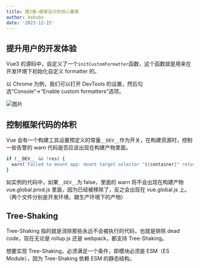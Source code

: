 ```yaml
---
title: 第2章—框架设计的核心要素
author: kebobo
date: '2023-12-15'
---
```


## 提升用户的开发体验

Vue3 的源码中，自定义了一个`initCustomFormatter`函数，这个函数就是用来在开发环境下初始化自定义 formatter 的。

以 Chrome 为例，我们可以打开 DevTools 的设置，然后勾选“Console”→“Enable custom formatters”选项。

![图片](https://res.weread.qq.com/wrepub/CB_3300028078_image00492.jpeg)

## 控制框架代码的体积

Vue 会有一个构建工具设置预定义的常量`__DEV__`作为开关，在构建资源时，控制一些告警的 warn 代码是否应该出现在构建产物里面。

```javascript
if (__DEV__ && !res) {
  warn(`Failed to mount app: mount target selector "${container}" returned null.`);
}
```

如实例的代码中，如果`__DEV__`为 false，里面的 warn 将不会出现在构建产物 vue.global.prod.js 里面，因为已经被移除了，反之会出现在 vue.global.js 上。（两个文件分别是开发环境，跟生产环境下的产物）

## Tree-Shaking

Tree-Shaking 指的就是消除那些永远不会被执行的代码，也就是排除 dead code，现在无论是 rollup.js 还是 webpack，都支持 Tree-Shaking。

想要实现 Tree-Shaking，必须满足一个条件，即模块必须是 ESM（ES Module），因为 Tree-Shaking 依赖 ESM 的静态结构。
